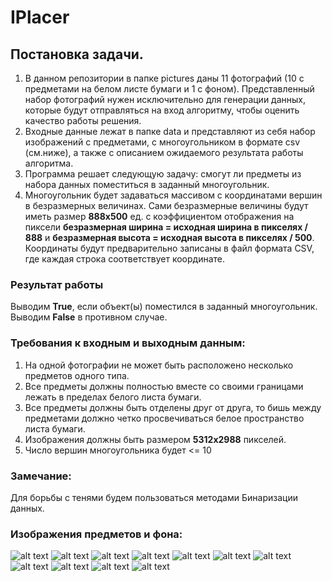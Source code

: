 # IPlacer

## Постановка задачи.
1. В данном репозитории в папке pictures даны 11 фотографий (10 с предметами на белом листе бумаги и 1 с фоном). Представленный набор фотографий нужен исключительно для генерации данных, которые будут отправляться на вход алгоритму, чтобы оценить качество работы решения.
2. Входные данные лежат в папке data и представляют из себя набор изображений с предметами, с многоугольником в формате csv (см.ниже), а также с описанием ожидаемого результата работы алгоритма.
3. Программа решает следующую задачу: смогут ли предметы из набора данных поместиться в заданный многоугольник.
4. Многоугольник будет задаваться массивом с координатами вершин в безразмерных величинах. Сами безразмерные величины будут иметь размер **888x500** ед. с коэффициентом отображения на пиксели **безразмерная ширина = исходная ширина в пикселях / 888** и **безразмерная высота = исходная высота в пикселях / 500**. Координаты будут предварительно записаны в файл формата CSV, где каждая строка соответствует координате.

### Результат работы
Выводим **True**, если объект(ы) поместился в заданный многоугольник. Выводим **False** в противном случае.

### Требования к входным и выходным данным:
1. На одной фотографии не может быть расположено несколько предметов одного типа.
2. Все предметы должны полностью вместе со своими границами лежать в пределах белого листа бумаги.
3. Все предметы должны быть отделены друг от друга, то бишь между предметами должно четко просвечиваться белое пространство листа бумаги.
4. Изображения должны быть размером **5312x2988** пикселей.
5. Число вершин многоугольника будет <= 10

### Замечание:
Для борьбы с тенями будем пользоваться методами Бинаризации данных.

### Изображения предметов и фона:
![alt text](https://github.com/AvitusCode/IPlacer/tree/develop/pictures/p1.jpg)
![alt text](https://github.com/AvitusCode/IPlacer/tree/develop/pictures/p2.jpg)
![alt text](https://github.com/AvitusCode/IPlacer/tree/develop/pictures/p3.jpg)
![alt text](https://github.com/AvitusCode/IPlacer/tree/develop/pictures/p4.jpg)
![alt text](https://github.com/AvitusCode/IPlacer/tree/develop/pictures/p5.jpg)
![alt text](https://github.com/AvitusCode/IPlacer/tree/develop/pictures/p6.jpg)
![alt text](https://github.com/AvitusCode/IPlacer/tree/develop/pictures/p7.jpg)
![alt text](https://github.com/AvitusCode/IPlacer/tree/develop/pictures/p8.jpg)
![alt text](https://github.com/AvitusCode/IPlacer/tree/develop/pictures/p9.jpg)
![alt text](https://github.com/AvitusCode/IPlacer/tree/develop/pictures/p10.jpg)
![alt text](https://github.com/AvitusCode/IPlacer/tree/develop/pictures/p11.jpg)
